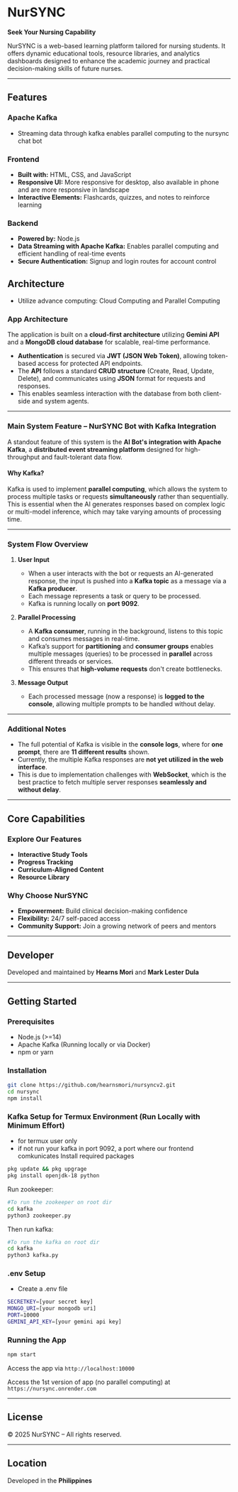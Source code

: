 # NurSYNC

**Seek Your Nursing Capability**

NurSYNC is a web-based learning platform tailored for nursing students. It offers dynamic educational tools, resource libraries, and analytics dashboards designed to enhance the academic journey and practical decision-making skills of future nurses.

---

## Features

### Apache Kafka
- Streaming data through kafka enables parallel computing to the nursync chat bot

### Frontend
- **Built with:** HTML, CSS, and JavaScript
- **Responsive UI:** More responsive for desktop, also available in phone and are more responsive in landscape
- **Interactive Elements:** Flashcards, quizzes, and notes to reinforce learning

### Backend
- **Powered by:** Node.js
- **Data Streaming with Apache Kafka:** Enables parallel computing and efficient handling of real-time events
- **Secure Authentication:** Signup and login routes for account control

## Architecture
- Utilize advance computing: Cloud Computing and Parallel Computing

### App Architecture

The application is built on a **cloud-first architecture** utilizing **Gemini API** and a **MongoDB cloud database** for scalable, real-time performance.

- **Authentication** is secured via **JWT (JSON Web Token)**, allowing token-based access for protected API endpoints.
- The **API** follows a standard **CRUD structure** (Create, Read, Update, Delete), and communicates using **JSON** format for requests and responses.
- This enables seamless interaction with the database from both client-side and system agents.

---

### Main System Feature – NurSYNC Bot with Kafka Integration

A standout feature of this system is the **AI Bot's integration with Apache Kafka**, a **distributed event streaming platform** designed for high-throughput and fault-tolerant data flow.

#### Why Kafka?

Kafka is used to implement **parallel computing**, which allows the system to process multiple tasks or requests **simultaneously** rather than sequentially. This is essential when the AI generates responses based on complex logic or multi-model inference, which may take varying amounts of processing time.

---

### System Flow Overview

1. **User Input**
   - When a user interacts with the bot or requests an AI-generated response, the input is pushed into a **Kafka topic** as a message via a **Kafka producer**.
   - Each message represents a task or query to be processed.
   - Kafka is running locally on **port 9092**.

2. **Parallel Processing**
   - A **Kafka consumer**, running in the background, listens to this topic and consumes messages in real-time.
   - Kafka’s support for **partitioning** and **consumer groups** enables multiple messages (queries) to be processed in **parallel** across different threads or services.
   - This ensures that **high-volume requests** don't create bottlenecks.

3. **Message Output**
   - Each processed message (now a response) is **logged to the console**, allowing multiple prompts to be handled without delay.

---

### Additional Notes

- The full potential of Kafka is visible in the **console logs**, where for **one prompt**, there are **11 different results** shown.
- Currently, the multiple Kafka responses are **not yet utilized in the web interface**.
- This is due to implementation challenges with **WebSocket**, which is the best practice to fetch multiple server responses **seamlessly and without delay**.

---

## Core Capabilities

### Explore Our Features
- **Interactive Study Tools**
- **Progress Tracking**
- **Curriculum-Aligned Content**
- **Resource Library**

### Why Choose NurSYNC
- **Empowerment:** Build clinical decision-making confidence
- **Flexibility:** 24/7 self-paced access
- **Community Support:** Join a growing network of peers and mentors

---

## Developer

Developed and maintained by **Hearns Mori** and **Mark Lester Dula**

---

## Getting Started

### Prerequisites

- Node.js (>=14)
- Apache Kafka (Running locally or via Docker)
- npm or yarn

### Installation

```bash
git clone https://github.com/hearnsmori/nursyncv2.git
cd nursync
npm install
```

### Kafka Setup for Termux Environment (Run Locally with Minimum Effort)
- for termux user only
- if not run your kafka in port 9092, a port where our frontend comkunicates
Install required packages
```bash
pkg update && pkg upgrage
pkg install openjdk-18 python
```
Run zookeeper:
```bash
#To run the zookeeper on root dir
cd kafka
python3 zookeeper.py
```
Then run kafka:
```bash
#To run the kafka on root dir
cd kafka
python3 kafka.py
```
### .env Setup
- Create a .env file
```bash
SECRETKEY=[your secret key]
MONGO_URI=[your mongodb uri]
PORT=10000
GEMINI_API_KEY=[your gemini api key]
```
### Running the App

```bash
npm start
```

Access the app via `http://localhost:10000`

Access the 1st version of app (no parallel computing) at `https://nursync.onrender.com`

---

## License

© 2025 NurSYNC – All rights reserved.

---

## Location

Developed in the **Philippines**


